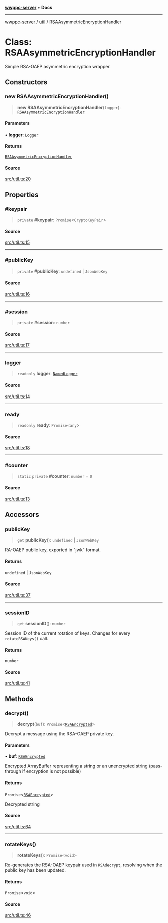 [**wwppc-server**](../../README.md) • **Docs**

***

[wwppc-server](../../modules.md) / [util](../README.md) / RSAAsymmetricEncryptionHandler

# Class: RSAAsymmetricEncryptionHandler

Simple RSA-OAEP asymmetric encryption wrapper.

## Constructors

### new RSAAsymmetricEncryptionHandler()

> **new RSAAsymmetricEncryptionHandler**(`logger`): [`RSAAsymmetricEncryptionHandler`](RSAAsymmetricEncryptionHandler.md)

#### Parameters

• **logger**: [`Logger`](../../log/interfaces/Logger.md)

#### Returns

[`RSAAsymmetricEncryptionHandler`](RSAAsymmetricEncryptionHandler.md)

#### Source

[src/util.ts:20](https://github.com/WWPPC/WWPPC-server/blob/2f411756995c4ec8bd83114e0be6e407a493af19/src/util.ts#L20)

## Properties

### #keypair

> `private` **#keypair**: `Promise`\<`CryptoKeyPair`\>

#### Source

[src/util.ts:15](https://github.com/WWPPC/WWPPC-server/blob/2f411756995c4ec8bd83114e0be6e407a493af19/src/util.ts#L15)

***

### #publicKey

> `private` **#publicKey**: `undefined` \| `JsonWebKey`

#### Source

[src/util.ts:16](https://github.com/WWPPC/WWPPC-server/blob/2f411756995c4ec8bd83114e0be6e407a493af19/src/util.ts#L16)

***

### #session

> `private` **#session**: `number`

#### Source

[src/util.ts:17](https://github.com/WWPPC/WWPPC-server/blob/2f411756995c4ec8bd83114e0be6e407a493af19/src/util.ts#L17)

***

### logger

> `readonly` **logger**: [`NamedLogger`](../../log/classes/NamedLogger.md)

#### Source

[src/util.ts:14](https://github.com/WWPPC/WWPPC-server/blob/2f411756995c4ec8bd83114e0be6e407a493af19/src/util.ts#L14)

***

### ready

> `readonly` **ready**: `Promise`\<`any`\>

#### Source

[src/util.ts:18](https://github.com/WWPPC/WWPPC-server/blob/2f411756995c4ec8bd83114e0be6e407a493af19/src/util.ts#L18)

***

### #counter

> `static` `private` **#counter**: `number` = `0`

#### Source

[src/util.ts:13](https://github.com/WWPPC/WWPPC-server/blob/2f411756995c4ec8bd83114e0be6e407a493af19/src/util.ts#L13)

## Accessors

### publicKey

> `get` **publicKey**(): `undefined` \| `JsonWebKey`

RA-OAEP public key, exported in "jwk" format.

#### Returns

`undefined` \| `JsonWebKey`

#### Source

[src/util.ts:37](https://github.com/WWPPC/WWPPC-server/blob/2f411756995c4ec8bd83114e0be6e407a493af19/src/util.ts#L37)

***

### sessionID

> `get` **sessionID**(): `number`

Session ID of the current rotation of keys. Changes for every `rotateRSAKeys()` call.

#### Returns

`number`

#### Source

[src/util.ts:41](https://github.com/WWPPC/WWPPC-server/blob/2f411756995c4ec8bd83114e0be6e407a493af19/src/util.ts#L41)

## Methods

### decrypt()

> **decrypt**(`buf`): `Promise`\<[`RSAEncrypted`](../type-aliases/RSAEncrypted.md)\>

Decrypt a message using the RSA-OAEP private key.

#### Parameters

• **buf**: [`RSAEncrypted`](../type-aliases/RSAEncrypted.md)

Encrypted ArrayBuffer representing a string or an unencrypted string (pass-through if encryption is not possible)

#### Returns

`Promise`\<[`RSAEncrypted`](../type-aliases/RSAEncrypted.md)\>

Decrypted string

#### Source

[src/util.ts:64](https://github.com/WWPPC/WWPPC-server/blob/2f411756995c4ec8bd83114e0be6e407a493af19/src/util.ts#L64)

***

### rotateKeys()

> **rotateKeys**(): `Promise`\<`void`\>

Re-generates the RSA-OAEP keypair used in `RSAdecrypt`, resolving when the public key has been updated.

#### Returns

`Promise`\<`void`\>

#### Source

[src/util.ts:46](https://github.com/WWPPC/WWPPC-server/blob/2f411756995c4ec8bd83114e0be6e407a493af19/src/util.ts#L46)
